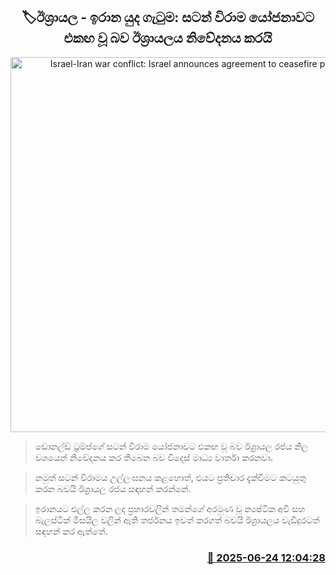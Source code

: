 <p align='center'><b><h2 align='center' title='Israel-Iran war conflict: Israel announces agreement to ceasefire proposal'>🏷ඊශ්‍රායල - ඉරාන යුද ගැටුම: සටන් විරාම යෝජනාවට එකඟ වූ බව ඊශ්‍රායලය නිවේදනය කරයි</h2></b></p>
<p align='center'><img src='https://helakuru.sgp1.cdn.digitaloceanspaces.com/esana/images/lib/iran-israel-1.jpg' width='600' alt='Israel-Iran war conflict: Israel announces agreement to ceasefire proposal'></p>

> ඩොනල්ඩ් ට්‍රම්ප්ගේ සටන් විරාම යෝජනාවට එකඟ වූ බව ඊශ්‍රායල රජය නිල වශයෙන් නිවේදනය කර තිබෙන බව විදෙස් මාධ්‍ය වාර්තා කරනවා.

> නමුත් සටන් විරාමය උල්ලංඝනය කළහොත්, එයට ප්‍රතිචාර දැක්වීමට කටයුතු කරන බවයි ඊශ්‍රායල රජය සඳහන් කරන්නේ.

> ඉරානයට එල්ල කරන ලද ප්‍රහාරවලින් තමන්ගේ අරමුණ වූ න්‍යෂ්ටික අවි සහ බැලස්ටික් මිසයිල වලින් ඇති තර්ජනය ඉවත් කරගත් බවයි ඊශ්‍රායලය වැඩිදුරටත් සඳහන් කර ඇත්තේ.



<h3 align='right'><a href='https://www.helakuru.lk/esana/p/111300/'>📅 2025-06-24 12:04:28</a></h3>
